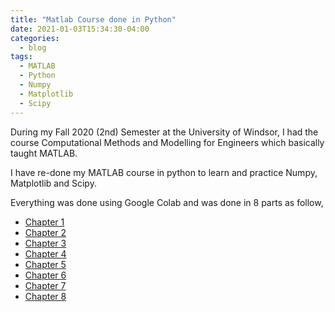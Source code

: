```yaml
---
title: "Matlab Course done in Python"
date: 2021-01-03T15:34:30-04:00
categories:
  - blog
tags:
  - MATLAB
  - Python
  - Numpy
  - Matplotlib
  - Scipy
---
```

During my Fall 2020 (2nd) Semester at the University of Windsor, I had the course Computational Methods and Modelling for Engineers which basically taught MATLAB.

I have re-done my MATLAB course in python to learn and practice Numpy, Matplotlib and Scipy.

Everything was done using Google Colab and was done in 8 parts as follow,

  - [Chapter 1](https://github.com/tazwar70/MATLAB-Basics/blob/main/Jupyter%20Notebook/MATLAB%20-%20Chapter%201.ipynb)
  - [Chapter 2](https://github.com/tazwar70/MATLAB-Basics/blob/main/Jupyter%20Notebook/MATLAB%20-%20Chapter%202.ipynb)
  - [Chapter 3](https://github.com/tazwar70/MATLAB-Basics/blob/main/Jupyter%20Notebook/MATLAB%20-%20Chapter%203.ipynb)
  - [Chapter 4](https://github.com/tazwar70/MATLAB-Basics/blob/main/Jupyter%20Notebook/MATLAB%20-%20Chapter%204.ipynb)
  - [Chapter 5](https://github.com/tazwar70/MATLAB-Basics/blob/main/Jupyter%20Notebook/MATLAB%20-%20Chapter%205.ipynb)
  - [Chapter 6](https://github.com/tazwar70/MATLAB-Basics/blob/main/Jupyter%20Notebook/MATLAB%20-%20Chapter%206.ipynb)
  - [Chapter 7](https://github.com/tazwar70/MATLAB-Basics/blob/main/Jupyter%20Notebook/MATLAB%20-%20Chapter%207.ipynb)
  - [Chapter 8](https://github.com/tazwar70/MATLAB-Basics/blob/main/Jupyter%20Notebook/MATLAB%20-%20Chapter%208.ipynb)